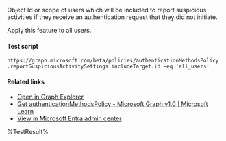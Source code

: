 Object Id or scope of users which will be included to report suspicious activities if they receive an authentication request that they did not initiate.

Apply this feature to all users.

#### Test script
```
https://graph.microsoft.com/beta/policies/authenticationMethodsPolicy
.reportSuspiciousActivitySettings.includeTarget.id -eq 'all_users'
```

#### Related links

- [Open in Graph Explorer](https://developer.microsoft.com/en-us/graph/graph-explorer?request=policies/authenticationMethodsPolicy&method=GET&version=beta&GraphUrl=https://graph.microsoft.com)
- [Get authenticationMethodsPolicy - Microsoft Graph v1.0 | Microsoft Learn](https://learn.microsoft.com/en-us/graph/api/authenticationmethodspolicy-get)
- [View in Microsoft Entra admin center](https://entra.microsoft.com/#view/Microsoft_AAD_IAM/AuthenticationMethodsMenuBlade/~/AuthMethodsSettings)

<!--- Results --->
%TestResult%
